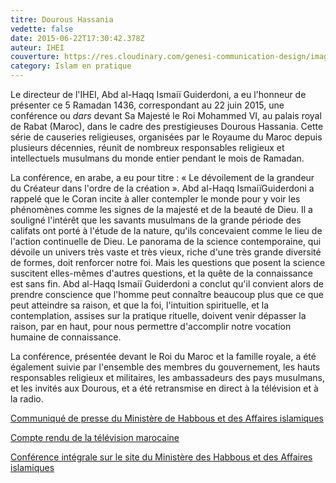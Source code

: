 ```yaml
---
titre: Dourous Hassania
vedette: false
date: 2015-06-22T17:30:42.378Z
auteur: IHEI
couverture: https://res.cloudinary.com/genesi-communication-design/image/upload/v1620754700/sm_le_roi_preside_la_deuxieme_causerie_religieuse_du_mois_sacre_de_ramadan_m2_1_qjzfd6.jpg
category: Islam en pratique
---
```

Le directeur de l'IHEI, Abd al-Haqq Ismai&iuml; Guiderdoni, a eu l'honneur de présenter ce 5 Ramadan 1436, correspondant au 22 juin 2015, une conférence ou *dars* devant Sa Majesté le Roi Mohammed VI, au palais royal de Rabat (Maroc), dans le cadre des prestigieuses Dourous Hassania. Cette série de causeries religieuses, organisées par le Royaume du Maroc depuis plusieurs décennies, réunit de nombreux responsables religieux et intellectuels musulmans du monde entier pendant le mois de Ramadan.

La conférence, en arabe, a eu pour titre&nbsp;: «&nbsp;Le dévoilement de la grandeur du Créateur dans l'ordre de la création&nbsp;». Abd al-Haqq Ismai&iuml;Guiderdoni a rappelé que le Coran incite à aller contempler le monde pour y voir les phénomènes comme les signes de la majesté et de la beauté de Dieu. Il a souligné l'intérêt que les savants musulmans de la grande période des califats ont porté à l'étude de la nature, qu'ils concevaient comme le lieu de l'action continuelle de Dieu. Le panorama de la science contemporaine, qui dévoile un univers très vaste et très vieux, riche d'une très grande diversité de formes, doit renforcer notre foi. Mais les questions que posent la science suscitent elles-mêmes d'autres questions, et la quête de la connaissance est sans fin. Abd al-Haqq Ismai&iuml; Guiderdoni a conclut qu'il convient alors de prendre conscience que l'homme peut connaître beaucoup plus que ce que peut atteindre sa raison, et que la foi, l'intuition spirituelle, et la contemplation, assises sur la pratique rituelle, doivent venir dépasser la raison, par en haut, pour nous permettre d'accomplir notre vocation humaine de connaissance.

La conférence, présentée devant le Roi du Maroc et la famille royale, a été également suivie par l'ensemble des membres du gouvernement, les hauts responsables religieux et militaires, les ambassadeurs des pays musulmans, et les invités aux Dourous, et a été retransmise en direct à la télévision et à la radio.

<a href="http://www.habous.gov.ma/fr/islam-au-maroc/2798-sm-le-roi,-amir-al-mouminine,-pr%C3%A9side-la-deuxi%C3%A8me-causerie-religieuse-du-mois-sacr%C3%A9-de-ramadan.html" target="_top">Communiqué de presse du Ministère de Habbous et des Affaires islamiques</a>

<a href="https://www.youtube.com/watch?v=J4T4bf56TUQ" target="_top">Compte rendu de la télévision marocaine</a>

<a href="http://habous.gov.ma/tv/2015/3654-2015-06-24-10-15-05.html" target="_top">Conférence intégrale sur le site du Ministère des Habbous et des Affaires islamiques</a>